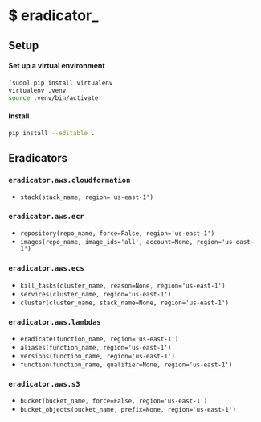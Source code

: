 # $ eradicator_

## Setup

#### Set up a virtual environment

```bash
[sudo] pip install virtualenv
virtualenv .venv
source .venv/bin/activate
```

#### Install


```bash
pip install --editable .
```


## Eradicators

### `eradicator.aws.cloudformation`

* `stack(stack_name, region='us-east-1')`

### `eradicator.aws.ecr`

* `repository(repo_name, force=False, region='us-east-1')`
* `images(repo_name, image_ids='all', account=None, region='us-east-1')`

### `eradicator.aws.ecs`

* `kill_tasks(cluster_name, reason=None, region='us-east-1')`
* `services(cluster_name, region='us-east-1')`
* `cluster(cluster_name, stack_name=None, region='us-east-1')`

### `eradicator.aws.lambdas`

* `eradicate(function_name, region='us-east-1')`
* `aliases(function_name, region='us-east-1')`
* `versions(function_name, region='us-east-1')`
* `function(function_name, qualifier=None, region='us-east-1')`

### `eradicator.aws.s3`

* `bucket(bucket_name, force=False, region='us-east-1')`
* `bucket_objects(bucket_name, prefix=None, region='us-east-1')`
